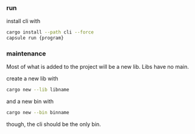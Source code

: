 ### run

install cli with

```bash
cargo install --path cli --force
capsule run {program}
```

### maintenance

Most of what is added to the project
will be a new lib. Libs have no main.

create a new lib with

```bash
cargo new --lib libname
```

and a new bin with

```bash
cargo new --bin binname
```

though, the cli should be the only bin.
